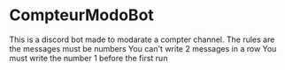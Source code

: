 # CompteurModoBot
This is a discord bot made to modarate a compter channel. 
The rules are the messages must be numbers
You can't write 2 messages in a row
You must write the number 1 before the first run
